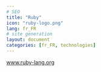 ```yaml
---
# SEO
title: "Ruby"
icon: "ruby-logo.png"
lang: fr_FR
# site generation
layout: document
categories: [fr_FR, technologies]
---
```

<a href="http://www.ruby-lang.org/">www.ruby-lang.org</a>